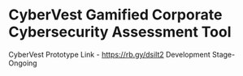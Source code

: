 # CyberVest Gamified Corporate Cybersecurity Assessment Tool
CyberVest Prototype Link - https://rb.gy/dsilt2
Development Stage- Ongoing 
